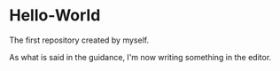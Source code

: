 # Hello-World
The first repository created by myself. 

As what is said in the guidance, I'm now writing something in the editor.
